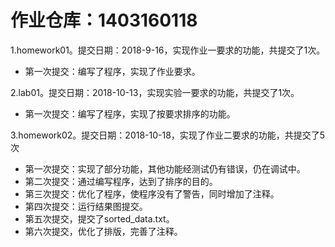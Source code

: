 # 作业仓库：1403160118

1.homework01。提交日期：2018-9-16，实现作业一要求的功能，共提交了1次。<br>
+ 第一次提交：编写了程序，实现了作业要求。<br>

2.lab01。提交日期：2018-10-13，实现实验一要求的功能，共提交了1次。<br>
+ 第一次提交：编写了程序，实现了按要求排序的功能。<br>

3.homework02。提交日期：2018-10-18，实现了作业二要求的功能，共提交了5次<br>
+ 第一次提交：实现了部分功能，其他功能经测试仍有错误，仍在调试中。<br>
+ 第二次提交：通过编写程序，达到了排序的目的。<br>
+ 第三次提交：优化了程序，使程序没有了警告，同时增加了注释。<br>
+ 第四次提交：运行结果图提交。<br>
+ 第五次提交，提交了sorted_data.txt。<br>
+ 第六次提交，优化了排版，完善了注释。<br>

